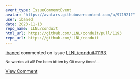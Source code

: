 ```yaml
---
event_type: IssueCommentEvent
avatar: "https://avatars.githubusercontent.com/u/971921?"
user: ibaned
date: 2023-11-13
repo_name: LLNL/conduit
html_url: https://github.com/LLNL/conduit/pull/1193
repo_url: https://github.com/LLNL/conduit
---
```


<a href='https://github.com/ibaned' target='_blank'>ibaned</a> commented on issue <a href='https://github.com/LLNL/conduit/pull/1193' target='_blank'>LLNL/conduit#1193</a>.

<small>No worries at all! I've been bitten by Git many times!...</small>

<a href='https://github.com/LLNL/conduit/pull/1193' target='_blank'>View Comment</a>